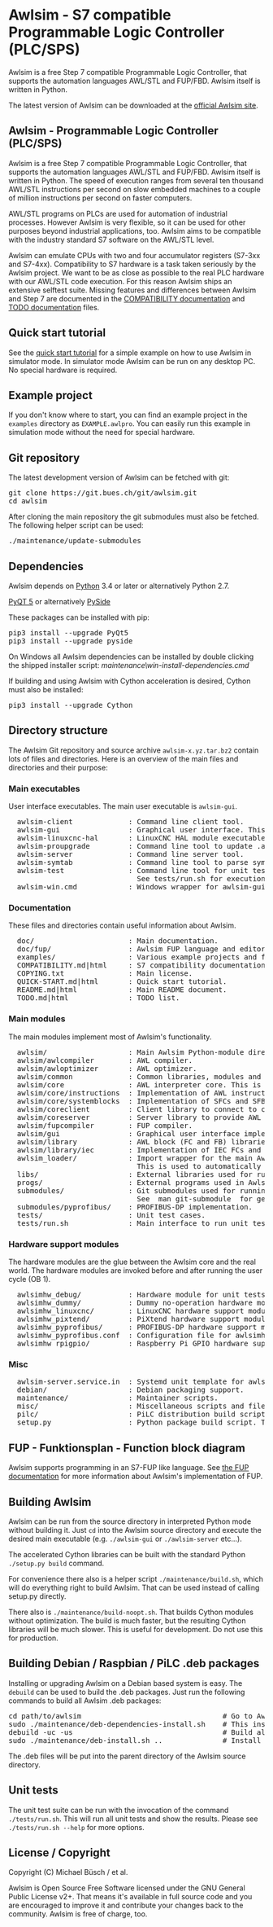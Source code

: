 Awlsim - S7 compatible Programmable Logic Controller (PLC/SPS)
==============================================================

Awlsim is a free Step 7 compatible Programmable Logic Controller, that supports the automation languages AWL/STL and FUP/FBD. Awlsim itself is written in Python.

The latest version of Awlsim can be downloaded at the [official Awlsim site](https://awlsim.de).


Awlsim - Programmable Logic Controller (PLC/SPS)
------------------------------------------------

Awlsim is a free Step 7 compatible Programmable Logic Controller, that supports the automation languages AWL/STL and FUP/FBD. Awlsim itself is written in Python. The speed of execution ranges from several ten thousand AWL/STL instructions per second on slow embedded machines to a couple of million instructions per second on faster computers.

AWL/STL programs on PLCs are used for automation of industrial processes. However Awlsim is very flexible, so it can be used for other purposes beyond industrial applications, too. Awlsim aims to be compatible with the industry standard S7 software on the AWL/STL level.

Awlsim can emulate CPUs with two and four accumulator registers (S7-3xx and S7-4xx). Compatibility to S7 hardware is a task taken seriously by the Awlsim project. We want to be as close as possible to the real PLC hardware with our AWL/STL code execution. For this reason Awlsim ships an extensive selftest suite. Missing features and differences between Awlsim and Step 7 are documented in the [COMPATIBILITY documentation](COMPATIBILITY.html) and [TODO documentation](TODO.html) files.


Quick start tutorial
--------------------

See the [quick start tutorial](QUICK-START.html) for a simple example on how to use Awlsim in simulator mode. In simulator mode Awlsim can be run on any desktop PC. No special hardware is required.


Example project
---------------

If you don't know where to start, you can find an example project in the `examples` directory as `EXAMPLE.awlpro`. You can easily run this example in simulation mode without the need for special hardware.


Git repository
--------------

The latest development version of Awlsim can be fetched with git:

<pre>
git clone https://git.bues.ch/git/awlsim.git
cd awlsim
</pre>

After cloning the main repository the git submodules must also be fetched. The following helper script can be used:

<pre>
./maintenance/update-submodules
</pre>


Dependencies
------------

Awlsim depends on [Python](https://python.org) 3.4 or later or alternatively Python 2.7.

[PyQT 5](https://www.riverbankcomputing.com/software/pyqt/intro) or alternatively [PySide](https://wiki.qt.io/PySide)

These packages can be installed with pip:

<pre>
pip3 install --upgrade PyQt5
pip3 install --upgrade pyside
</pre>

On Windows all Awlsim dependencies can be installed by double clicking the shipped installer script: *maintenance\win-install-dependencies.cmd*

If building and using Awlsim with Cython acceleration is desired, Cython must also be installed:

<pre>
pip3 install --upgrade Cython
</pre>


Directory structure
-------------------

The Awlsim Git repository and source archive `awlsim-x.yz.tar.bz2` contain lots of files and directories. Here is an overview of the main files and directories and their purpose:

### Main executables
User interface executables. The main user executable is `awlsim-gui`.
<pre>
  awlsim-client             : Command line client tool.
  awlsim-gui                : Graphical user interface. This is the main user frontend.
  awlsim-linuxcnc-hal       : LinuxCNC HAL module executable.
  awlsim-proupgrade         : Command line tool to update .awlpro file formats.
  awlsim-server             : Command line server tool.
  awlsim-symtab             : Command line tool to parse symbol tables (.ASC).
  awlsim-test               : Command line tool for unit testing.
                              See tests/run.sh for execution of unit tests.
  awlsim-win.cmd            : Windows wrapper for awlsim-gui.
</pre>

### Documentation
These files and directories contain useful information about Awlsim.
<pre>
  doc/                      : Main documentation.
  doc/fup/                  : Awlsim FUP language and editor documentation.
  examples/                 : Various example projects and feature demonstrations.
  COMPATIBILITY.md|html     : S7 compatibility documentation.
  COPYING.txt               : Main license.
  QUICK-START.md|html       : Quick start tutorial.
  README.md|html            : Main README document.
  TODO.md|html              : TODO list.
</pre>

### Main modules
The main modules implement most of Awlsim's functionality.
<pre>
  awlsim/                   : Main Awlsim Python-module directory. This is where the magic happens.
  awlsim/awlcompiler        : AWL compiler.
  awlsim/awloptimizer       : AWL optimizer.
  awlsim/common             : Common libraries, modules and helper functions.
  awlsim/core               : AWL interpreter core. This is where the AWL program is executed.
  awlsim/core/instructions  : Implementation of AWL instructions.
  awlsim/core/systemblocks  : Implementation of SFCs and SFBs.
  awlsim/coreclient         : Client library to connect to coreserver.
  awlsim/coreserver         : Server library to provide AWL interpreter core access via networking.
  awlsim/fupcompiler        : FUP compiler.
  awlsim/gui                : Graphical user interface implementation (Qt).
  awlsim/library            : AWL block (FC and FB) libraries.
  awlsim/library/iec        : Implementation of IEC FCs and FBs.
  awlsim_loader/            : Import wrapper for the main Awlsim Python-module.
                              This is used to automatically load Cython optimized modules.
  libs/                     : External libraries used for running or testing Awlsim.
  progs/                    : External programs used in Awlsim.
  submodules/               : Git submodules used for running Awlsim.
                              See  man git-submodule  for general help about Git submodules.
  submodules/pyprofibus/    : PROFIBUS-DP implementation.
  tests/                    : Unit test cases.
  tests/run.sh              : Main interface to run unit tests. Please see --help
</pre>

### Hardware support modules
The hardware modules are the glue between the Awlsim core and the real world. The hardware modules are invoked before and after running the user cycle (OB 1).
<pre>
  awlsimhw_debug/           : Hardware module for unit tests. Do not use in production.
  awlsimhw_dummy/           : Dummy no-operation hardware module for testing, debugging or simulation.
  awlsimhw_linuxcnc/        : LinuxCNC hardware support module.
  awlsimhw_pixtend/         : PiXtend hardware support module.
  awlsimhw_pyprofibus/      : PROFIBUS-DP hardware support module.
  awlsimhw_pyprofibus.conf  : Configuration file for awlsimhw_pyprofibus.
  awlsimhw_rpigpio/         : Raspberry Pi GPIO hardware support module.
</pre>

### Misc
<pre>
  awlsim-server.service.in  : Systemd unit template for awlsim-server.
  debian/                   : Debian packaging support.
  maintenance/              : Maintainer scripts.
  misc/                     : Miscellaneous scripts and files.
  pilc/                     : PiLC distribution build scripts.
  setup.py                  : Python package build script. This also builds the Cython modules.
</pre>


FUP - Funktionsplan - Function block diagram
--------------------------------------------

Awlsim supports programming in an S7-FUP like language. See [the FUP documentation](doc/fup/FUP.html) for more information about Awlsim's implementation of FUP.


Building Awlsim
---------------

Awlsim can be run from the source directory in interpreted Python mode without building it. Just `cd` into the Awlsim source directory and execute the desired main executable (e.g. `./awlsim-gui` or `./awlsim-server` etc...).

The accelerated Cython libraries can be built with the standard Python `./setup.py build` command.

For convenience there also is a helper script `./maintenance/build.sh`, which will do everything right to build Awlsim. That can be used instead of calling setup.py directly.

There also is `./maintenance/build-noopt.sh`. That builds Cython modules without optimization. The build is much faster, but the resulting Cython libraries will be much slower. This is useful for development. Do not use this for production.


Building Debian / Raspbian / PiLC .deb packages
-----------------------------------------------

Installing or upgrading Awlsim on a Debian based system is easy.
The `debuild` can be used to build the .deb packages. Just run the following commands to build all Awlsim .deb packages:

<pre>
cd path/to/awlsim                                 # Go to Awlsim source directory
sudo ./maintenance/deb-dependencies-install.sh    # This installs all dependencies
debuild -uc -us                                   # Build all Awlsim .deb packages
sudo ./maintenance/deb-install.sh ..              # Install or upgrade all Awlsim .deb packages
</pre>

The .deb files will be put into the parent directory of the Awlsim source directory.


Unit tests
----------

The unit test suite can be run with the invocation of the command `./tests/run.sh`. This will run all unit tests and show the results.
Please see `./tests/run.sh --help` for more options.


License / Copyright
-------------------

Copyright (C) Michael Büsch / et al.

Awlsim is Open Source Free Software licensed under the GNU General Public License v2+. That means it's available in full source code and you are encouraged to improve it and contribute your changes back to the community. Awlsim is free of charge, too. 
